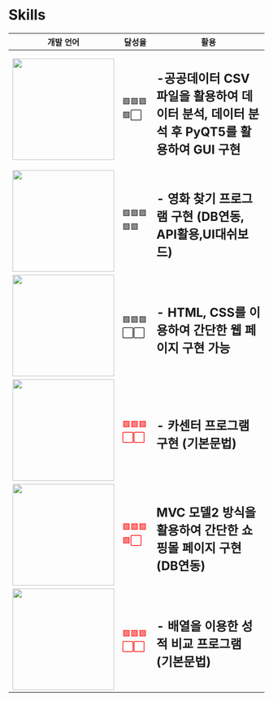 ---
---

# Skills


|개발 언어|달성율|활용|
|---|---|---|
|<a href="[연결할 링크]" target="_blank"><img width="200" src="https://img.shields.io/badge/Python-20c997??style=flat-square&logo=Python&logoColor=white"/></a>|🟩🟩🟩🟩⬜ |<h2>-공공데이터 CSV파일을 활용하여 데이터 분석, 데이터 분석 후 PyQT5를 활용하여 GUI 구현</h2>|
|<a href="[연결할 링크]" target="_blank"><img width="200" src="https://img.shields.io/badge/Csharp-e34f26??style=flat-square&logo=C Sharp&logoColor=white"/></a>|🟩🟩🟩🟩🟩|<h2>- 영화 찾기 프로그램 구현 (DB연동, API활용,UI대쉬보드)</h2>|
| <a href="[연결할 링크]" target="_blank"><img width="200" src="https://img.shields.io/badge/HTML-E34F26??style=flat-square&logo=HTML&logoColor=white"/></a>|🟩🟩🟩⬜⬜</span>|<h2>- HTML, CSS를 이용하여 간단한 웹 페이지 구현 가능</h2>|
|  <a href="[연결할 링크]" target="_blank"><img width="200" src="https://img.shields.io/badge/JAVA-007396??style=flat-square&logo=JAVA&logoColor=white"/></a>|<span style="color:red">🟩🟩🟩⬜⬜</span>|<h2>- 카센터 프로그램 구현 (기본문법)</h2>|
| <a href="[연결할 링크]" target="_blank"><img width="200" src="https://img.shields.io/badge/JAVAScript-F7DF1E??style=flat-square&logo=JAVASCRIPT&logoColor=white"/></a>|<span style="color:red">🟩🟩🟩🟩⬜</span>|<h2> MVC 모델2 방식을 활용하여 간단한 쇼핑몰 페이지 구현 (DB연동)</h2>|
| <a href="[연결할 링크]" target="_blank"><img width="200" src="https://img.shields.io/badge/C-A8B9CC??style=flat-square&logo=C&logoColor=white"/></a>|<span style="color:red">🟩🟩🟩⬜⬜</span>|<h2>- 배열을 이용한 성적 비교 프로그램 (기본문법)</h2>|
